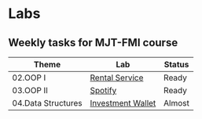 # Labs 
## Weekly tasks for MJT-FMI course


|      Theme         |        Lab        | Status |
|      -------       |        ---        |  ---   |
| 02.OOP I           | [Rental Service](./RentalService)    | Ready  |
| 03.OOP II          | [Spotify](./Spotify)           | Ready  |
| 04.Data Structures | [Investment Wallet](./wallet) | Almost |

